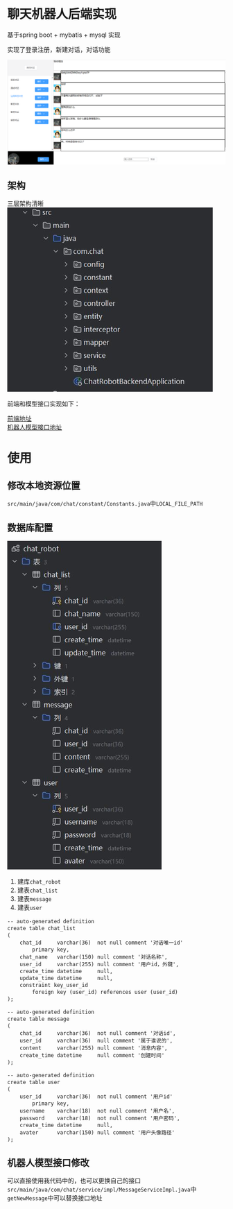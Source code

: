 #  聊天机器人后端实现

基于spring boot + mybatis + mysql 实现

实现了登录注册，新建对话，对话功能

![页面](./readmeImg/1.png)

## 架构
三层架构清晰
![架构](./readmeImg/3.jpg)

前端和模型接口实现如下：

[前端地址](https://github.com/Plke/chatRobot-front)
</br>
[机器人模型接口地址](https://github.com/Plke/chatRobot-model)

# 使用

## 修改本地资源位置
`src/main/java/com/chat/constant/Constants.java`中`LOCAL_FILE_PATH`
## 数据库配置

![数据库](./readmeImg/2.jpg)
1. 建库`chat_robot`
2. 建表`chat_list`
3. 建表`message`
4. 建表`user`

```mysql
-- auto-generated definition
create table chat_list
(
    chat_id     varchar(36)  not null comment '对话唯一id'
        primary key,
    chat_name   varchar(150) null comment '对话名称',
    user_id     varchar(255) null comment '用户id，外键',
    create_time datetime     null,
    update_time datetime     null,
    constraint key_user_id
        foreign key (user_id) references user (user_id)
);
```
```mysql
-- auto-generated definition
create table message
(
    chat_id     varchar(36)  not null comment '对话id',
    user_id     varchar(36)  null comment '属于谁说的',
    content     varchar(255) null comment '消息内容',
    create_time datetime     null comment '创建时间'
);
```
```mysql
-- auto-generated definition
create table user
(
    user_id     varchar(36)  not null comment '用户id'
        primary key,
    username    varchar(18)  not null comment '用户名',
    password    varchar(18)  not null comment '用户密码',
    create_time datetime     null,
    avater      varchar(150) null comment '用户头像路径'
);
```
## 机器人模型接口修改
可以直接使用我代码中的，也可以更换自己的接口
`src/main/java/com/chat/service/impl/MessageServiceImpl.java`中`getNewMessage`中可以替换接口地址